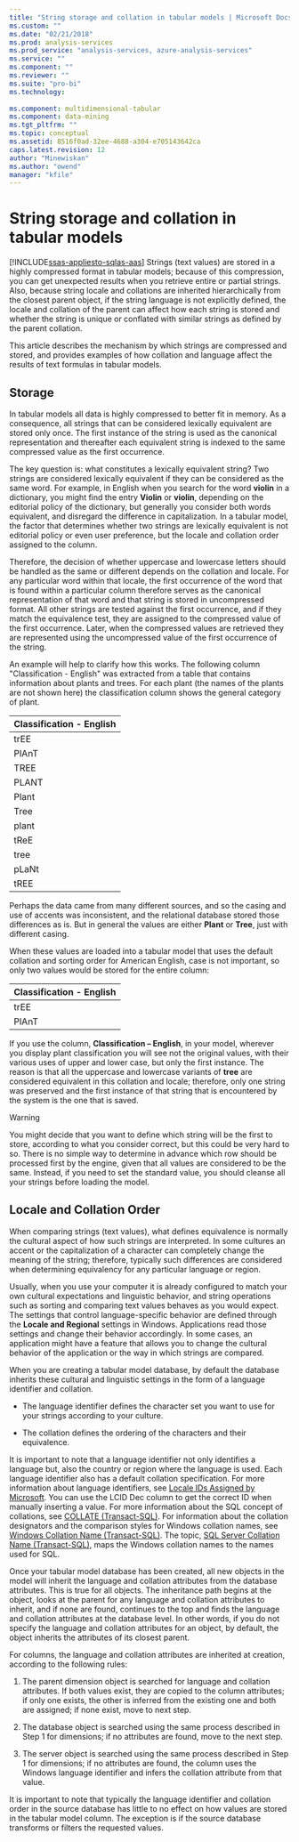 ```yaml
---
title: "String storage and collation in tabular models | Microsoft Docs"
ms.custom: ""
ms.date: "02/21/2018"
ms.prod: analysis-services
ms.prod_service: "analysis-services, azure-analysis-services"
ms.service: ""
ms.component: ""
ms.reviewer: ""
ms.suite: "pro-bi"
ms.technology: 
  
ms.component: multidimensional-tabular
ms.component: data-mining
ms.tgt_pltfrm: ""
ms.topic: conceptual
ms.assetid: 8516f0ad-32ee-4688-a304-e705143642ca
caps.latest.revision: 12
author: "Minewiskan"
ms.author: "owend"
manager: "kfile"
---
```

# String storage and collation in tabular models
[!INCLUDE[ssas-appliesto-sqlas-aas](../../includes/ssas-appliesto-sqlas-aas.md)]
  Strings (text values) are stored in a highly compressed format in tabular models; because of this compression, you can get unexpected results when you retrieve entire or partial strings. Also, because string locale and collations are inherited hierarchically from the closest parent object, if the string language is not explicitly defined, the locale and collation of the parent can affect how each string is stored and whether the string is unique or conflated with similar strings as defined by the parent collation.  
  
 This article describes the mechanism by which strings are compressed and stored, and provides examples of how collation and language affect the results of text formulas in tabular models.  
  
## Storage  
 In tabular models all data is highly compressed to better fit in memory. As a consequence, all strings that can be considered lexically equivalent are stored only once. The first instance of the string is used as the canonical representation and thereafter each equivalent string is indexed to the same compressed value as the first occurrence.  
  
 The key question is: what constitutes a lexically equivalent string? Two strings are considered lexically equivalent if they can be considered as the same word. For example, in English when you search for the word **violin** in a dictionary, you might find the entry **Violin** or **violin**, depending on the editorial policy of the dictionary, but generally you consider both words equivalent, and disregard the difference in capitalization. In a tabular model, the factor that determines whether two strings are lexically equivalent is not editorial policy or even user preference, but the locale and collation order assigned to the column.  
  
 Therefore, the decision of whether uppercase and lowercase letters should be handled as the same or different depends on the collation and locale. For any particular word within that locale, the first occurrence of the word that is found within a particular column therefore serves as the canonical representation of that word and that string is stored in uncompressed format.  All other strings are tested against the first occurrence, and if they match the equivalence test, they are assigned to the compressed value of the first occurrence. Later, when the compressed values are retrieved they are represented using the uncompressed value of the first occurrence of the string.  
  
 An example will help to clarify how this works. The following column "Classification - English" was extracted from a table that contains information about plants and trees. For each plant (the names of the plants are not shown here) the classification column shows the general category of plant.  
  
|Classification - English|  
|-------------------------------|  
|trEE|  
|PlAnT|  
|TREE|  
|PLANT|  
|Plant|  
|Tree|  
|plant|  
|tReE|  
|tree|  
|pLaNt|  
|tREE|  
  
 Perhaps the data came from many different sources, and so the casing and use of accents was inconsistent, and the relational database stored those differences as is. But in general the values are either **Plant** or **Tree**, just with different casing.  
  
 When these values are loaded into a tabular model that uses the default collation and sorting order for American English, case is not important, so only two values would be stored for the entire column:  
  
|Classification - English|  
|-------------------------------|  
|trEE|  
|PlAnT|  
  
 If you use the column, **Classification – English**, in your model, wherever you display plant classification you will see not the original values, with their various uses of upper and lower case, but only the first instance. The reason is that all the uppercase and lowercase variants of **tree** are considered equivalent in this collation and locale; therefore, only one string was preserved and the first instance of that string that is encountered by the system is the one that is saved.  
  
> [!WARNING]  
>  You might decide that you want to define which string will be the first to store, according to what you consider correct, but this could be very hard to so. There is no simple way to determine in advance which row should be processed first by the engine, given that all values are considered to be the same. Instead, if you need to set the standard value, you should cleanse all your strings before loading the model.  
  
## Locale and Collation Order  
 When comparing strings (text values), what defines equivalence is normally the cultural aspect of how such strings are interpreted. In some cultures an accent or the capitalization of a character can completely change the meaning of the string; therefore, typically such differences are considered when determining equivalency for any particular language or region.  
  
 Usually, when you use your computer it is already configured to match your own cultural expectations and linguistic behavior, and string operations such as sorting and comparing text values behaves as you would expect. The settings that control language-specific behavior are defined through the **Locale and Regional** settings in Windows. Applications read those settings and change their behavior accordingly. In some cases, an application might have a feature that allows you to change the cultural behavior of the application or the way in which strings are compared.  
  
 When you are creating a tabular model database, by default the database inherits these cultural and linguistic settings in the form of a language identifier and collation.  
  
-   The language identifier defines the character set you want to use for your strings according to your culture.  
  
-   The collation defines the ordering of the characters and their equivalence.  
  
 It is important to note that a language identifier not only identifies a language but, also the country or region where the language is used. Each language identifier also has a default collation specification. For more information about language identifiers, see [Locale IDs Assigned by Microsoft](http://msdn.microsoft.com/goglobal/bb964664.aspx). You can use the LCID Dec column to get the correct ID when manually inserting a value. For more information about the SQL concept of collations, see [COLLATE &#40;Transact-SQL&#41;](../../t-sql/statements/collations.md). For information about the collation designators and the comparison styles for Windows collation names, see [Windows Collation Name &#40;Transact-SQL&#41;](../../t-sql/statements/windows-collation-name-transact-sql.md). The topic, [SQL Server Collation Name &#40;Transact-SQL&#41;](../../t-sql/statements/sql-server-collation-name-transact-sql.md), maps the Windows collation names to the names used for SQL.  
  
 Once your tabular model database has been created, all new objects in the model will inherit the language and collation attributes from the database attributes. This is true for all objects. The inheritance path begins at the object, looks at the parent for any language and collation attributes to inherit, and if none are found, continues to the top and finds the language and collation attributes at the database level. In other words, if you do not specify the language and collation attributes for an object, by default, the object inherits the attributes of its closest parent.  
  
 For columns, the language and collation attributes are inherited at creation, according to the following rules:  
  
1.  The parent dimension object is searched for language and collation attributes. If both values exist, they are copied to the column attributes; if only one exists, the other is inferred from the existing one and both are assigned; if none exist, move to next step.  
  
2.  The database object is searched using the same process described in Step 1 for dimensions; if no attributes are found, move to the next step.  
  
3.  The server object is searched using the same process described in Step 1 for dimensions; if no attributes are found, the column uses the Windows language identifier and infers the collation attribute from that value.  
  
 It is important to note that typically the language identifier and collation order in the source database has little to no effect on how values are stored in the tabular model column. The exception is if the source database transforms or filters the requested values.  
  
  
